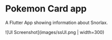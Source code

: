 # Pokemon Card app

A Flutter App showing information about Snorlax.

![UI Screenshot](images/ssUI.png | width=300)